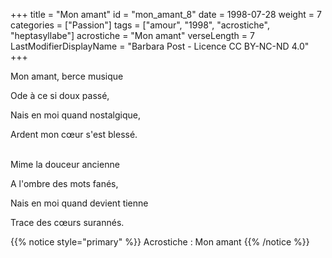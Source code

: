 +++
title = "Mon amant"
id = "mon_amant_8"
date = 1998-07-28
weight = 7
categories = ["Passion"]
tags = ["amour", "1998", "acrostiche", "heptasyllabe"]
acrostiche = "Mon amant"
verseLength = 7
LastModifierDisplayName = "Barbara Post - Licence CC BY-NC-ND 4.0"
+++

Mon amant, berce musique

Ode à ce si doux passé,

Nais en moi quand nostalgique,

Ardent mon cœur s'est blessé.

 \
Mime la douceur ancienne

A l'ombre des mots fanés,

Nais en moi quand devient tienne

Trace des cœurs surannés.

{{% notice style="primary" %}}
Acrostiche : Mon amant
{{% /notice %}}
